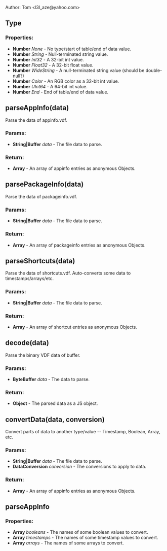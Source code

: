 

<!-- Start bvdf.js -->

Author: Tom <l3l&#95;aze&#64;yahoo&#46;com>

## Type

### Properties:

* **Number** *None* - No type/start of table/end of data value.
* **Number** *String* - Null-terminated string value.
* **Number** *Int32* - A 32-bit int value.
* **Number** *Float32* - A 32-bit float value.
* **Number** *WideString* - A null-terminated string value (should be double-null?)
* **Number** *Color* - An RGB color as a 32-bit int value.
* **Number** *UInt64* - A 64-bit int value.
* **Number** *End* - End of table/end of data value.

## parseAppInfo(data)

Parse the data of appinfo.vdf.

### Params:

* **String|Buffer** *data* - The file data to parse.

### Return:

* **Array** - An array of appinfo entries as anonymous Objects.

## parsePackageInfo(data)

Parse the data of packageinfo.vdf.

### Params:

* **String|Buffer** *data* - The file data to parse.

### Return:

* **Array** - An array of packageinfo entries as anonymous Objects.

## parseShortcuts(data)

Parse the data of shortcuts.vdf. Auto-converts some data to timestamps/arrays/etc.

### Params:

* **String|Buffer** *data* - The file data to parse.

### Return:

* **Array** - An array of shortcut entries as anonymous Objects.

## decode(data)

Parse the binary VDF data of buffer.

### Params:

* **ByteBuffer** *data* - The data to parse.

### Return:

* **Object** - The parsed data as a JS object.

## convertData(data, conversion)

Convert parts of data to another type/value -- Timestamp, Boolean, Array, etc.

### Params:

* **String|Buffer** *data* - The file data to parse.
* **DataConversion** *conversion* - The conversions to apply to data.

### Return:

* **Array** - An array of appinfo entries as anonymous Objects.

## parseAppInfo

### Properties:

* **Array** *booleans* - The names of some boolean values to convert.
* **Array** *timestamps* - The names of some timestamp values to convert.
* **Array** *arrays* - The names of some arrays to convert.

<!-- End bvdf.js -->

